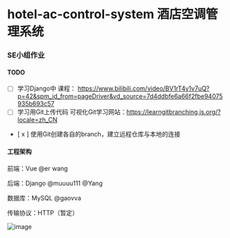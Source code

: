 # hotel-ac-control-system 酒店空调管理系统
### SE小组作业

#### TODO
- [ ] 学习Django中 课程： https://www.bilibili.com/video/BV1rT4y1v7uQ?p=42&spm_id_from=pageDriver&vd_source=7d4ddbfe6a66f2fbe94075935b693c57
- [ ] 学习用Git上传代码 可视化Git学习网站：https://learngitbranching.js.org/?locale=zh_CN
- [ x ] 使用Git创建各自的branch，建立远程仓库与本地的连接

#### 工程架构
前端：Vue  @er wang

后端：Django  @muuuu111 @Yang

数据库：MySQL  @gaovva

传输协议：HTTP（暂定）

![image](https://github.com/zhengyangWang1/hotel-ac-control-system/assets/94629354/3737dfd6-842d-4a70-b48e-4a792a469add)



